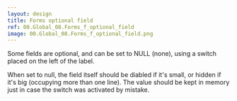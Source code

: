 ```yaml
---
layout: design
title: Forms optional field
ref: 00.Global_08.Forms_f_optional_field
image: 00.Global_08.Forms_f_optional_field.png
---
```


Some fields are optional, and can be set to NULL (none), using a switch placed on the left of the label.

When set to null, the field itself should be diabled if it's small, or hidden if it's big (occupying more than one line). The value should be kept in memory just in case the switch was activated by mistake.
